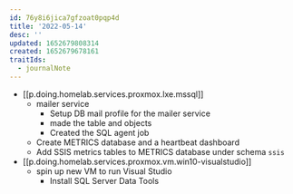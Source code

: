```yaml
---
id: 76y8i6jica7gfzoat0pqp4d
title: '2022-05-14'
desc: ''
updated: 1652679808314
created: 1652679678161
traitIds:
  - journalNote
---
```


- [[p.doing.homelab.services.proxmox.lxe.mssql]]
  - mailer service
    - Setup DB mail profile for the mailer service
    - made the table and objects
    - Created the SQL agent job
  - Create METRICS database and a heartbeat dashboard
  - Add SSIS metrics tables to METRICS database under schema `ssis`
- [[p.doing.homelab.services.proxmox.vm.win10-visualstudio]]
  - spin up new VM to run Visual Studio
    - Install SQL Server Data Tools

